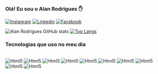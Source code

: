 ### Olá! Eu sou o Alan Rodrigues ✋
[![Instagram](https://img.shields.io/badge/Instagram-E4405F?style=for-the-badge&logo=instagram&logoColor=white)](https://www.instagram.com/alanpatrickc)
[![Linkedin](https://img.shields.io/badge/LinkedIn-0077B5?style=for-the-badge&logo=linkedin&logoColor=white)](https://www.linkedin.com/in/alan-patrick)
[![Facebook](https://img.shields.io/badge/Facebook-1877F2?style=for-the-badge&logo=facebook&logoColor=white)](https://www.facebook.com/AlanPatrickc)

![Alan Rodrigues GitHub stats](https://github-readme-stats.vercel.app/api?username=alanpatrickc&show_icons=true&theme=radical)
[![Top Langs](https://github-readme-stats.vercel.app/api/top-langs/?username=alanpatrickc&layout=compact)](https://github.com/anuraghazra/github-readme-stats)
### Tecnologias que uso no meu dia

<div style = "display: inline_block"><br/>
<img align:"center" alt="Html5" src="https://img.shields.io/badge/Java-ED8B00?style=for-the-badge&logo=java&logoColor=white"/>
<img align:"center" alt="Html5" src="https://img.shields.io/badge/HTML5-E34F26?style=for-the-badge&logo=html5&logoColor=white"/>
<img align:"center" alt="Html5" src="https://img.shields.io/badge/CSS3-1572B6?style=for-the-badge&logo=css3&logoColor=white"/>
<img align:"center" alt="Html5" src="https://img.shields.io/badge/JavaScript-323330?style=for-the-badge&logo=javascript&logoColor=F7DF1E"/>
<img align:"center" alt="Html5" src="https://img.shields.io/badge/Node.js-43853D?style=for-the-badge&logo=node.js&logoColor=white"/>
<img align:"center" alt="Html5" src="https://img.shields.io/badge/TypeScript-007ACC?style=for-the-badge&logo=typescript&logoColor=white"/>
<img align:"center" alt="Html5" src="https://img.shields.io/badge/React-20232A?style=for-the-badge&logo=react&logoColor=61DAFB"/>
<img align:"center" alt="Html5" src="https://img.shields.io/badge/Spring-6DB33F?style=for-the-badge&logo=spring&logoColor=white"/>
<img align:"center" alt="Html5" src="https://img.shields.io/badge/MySQL-00000F?style=for-the-badge&logo=mysql&logoColor=white"/>
<img align:"center" alt="Html5" src="https://img.shields.io/badge/PostgreSQL-316192?style=for-the-badge&logo=postgresql&logoColor=white"/>
</div>



